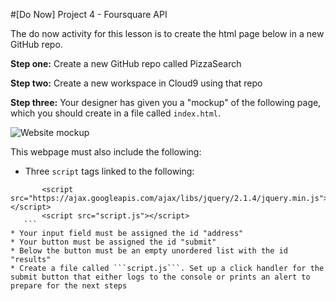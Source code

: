 #[Do Now] Project 4  - Foursquare API

The do now activity for this lesson is to create the html page below in a new GitHub repo.

**Step one:** Create a new GitHub repo called PizzaSearch

**Step two:** Create a new workspace in Cloud9 using that repo

**Step three:** Your designer has given you a "mockup" of the following page, which you should create in a file called ```index.html```.

![Website mockup](http://cl.ly/2u2j1f2a2W1B/Screen%20Shot%202015-12-09%20at%202.39.41%20PM.png)

This webpage must also include the following:  

* Three ```script``` tags linked to the following:  

 ```
        <script src="https://ajax.googleapis.com/ajax/libs/jquery/2.1.4/jquery.min.js"></script>
        <script src="script.js"></script>
 	``` 
* Your input field must be assigned the id "address"
* Your button must be assigned the id "submit"
* Below the button must be an empty unordered list with the id "results"
* Create a file called ```script.js```. Set up a click handler for the submit button that either logs to the console or prints an alert to prepare for the next steps
